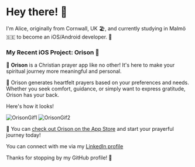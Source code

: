 # Hey there! 👋

I'm Alice, originally from Cornwall, UK 🏖️, and currently studying in Malmö 🇸🇪 to become an iOS/Android developer. 📱

### My Recent iOS Project: Orison 🙏

🌟 **Orison** is a Christian prayer app like no other! It's here to make your spiritual journey more meaningful and personal. 

🙌 Orison generates heartfelt prayers based on your preferences and needs. Whether you seek comfort, guidance, or simply want to express gratitude, Orison has your back.

Here's how it looks! 

![OrisonGif1](https://github.com/alicelouise95/profile-assets/assets/130091399/a02dc944-7e7d-45c3-80ec-a8a1da51ebf7)
![OrisonGif2](https://github.com/alicelouise95/profile-assets/assets/130091399/19d67079-a93b-4f4b-bc83-f1233b5deedc)

🚀 You can [check out Orison on the App Store](https://apps.apple.com/us/app/orison/id6473752924) and start your prayerful journey today!

You can connect with me via my [LinkedIn profile](https://www.linkedin.com/in/alice-w-4742b5280/)

Thanks for stopping by my GitHub profile! 🌟
